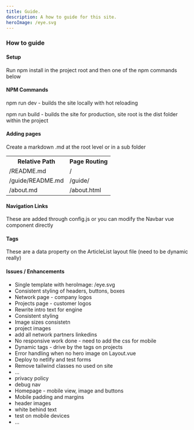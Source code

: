 ```yaml
---
title: Guide.
description: A how to guide for this site.
heroImage: /eye.svg
---
```


<h3 class="text-blue text-left mb-3 text-2xl">
 How to guide
</h3>

<h4 class="text-green">Setup</h4>
<p>Run npm install in the project root and then one of the npm commands below</p>


<h4 class="text-green mt-4">NPM Commands</h4>
<p>npm run dev - builds the site locally with hot reloading</p>
<p>npm run build - builds the site for production, site root is the dist folder within the project</p>


<h4 class="text-green mt-4">Adding pages</h4>
<p>Create a markdown .md at the root level or in a sub folder</p>

<table class="mt-4 w-2/3">
<tr>
    <th>Relative Path</th>
    <th>Page Routing</th>
</tr>
<tr>
    <td>/README.md</td>
    <td>/</td>
</tr>
<tr>
    <td>/guide/README.md</td>
    <td>/guide/</td>
</tr>
<tr>
    <td>/about.md</td>
    <td>/about.html</td>
</tr>
</table>

<h4 class="text-green mt-4">Navigation Links</h4>
<p>These are added through config.js or you can modify the Navbar vue component directly</p>

<h4 class="text-green mt-4">Tags</h4>
<p>These are a data property on the ArticleList layout file (need to be dynamic really)</p>


<h4 class="text-green mt-4">Issues / Enhancements</h4>
<ul>
    <li>Single template with heroImage: /eye.svg </li>
    <li>Consistent styling of headers, buttons, boxes</li>
    <li>Network page - company logos</li>
    <li>Projects page - customer logos</li>
    <li>Rewrite intro text for engine</li>
    <li>Consistent styling</li>
            <li>Image sizes consistetn </li>
    <li>project images</li>
    <li>add all network partners linkedins</li>
    <li>No responsive work done - need to add the css for mobile</li>
    <li>Dynamic tags - drive by the tags on projects</li>
    <li>Error handling when no hero image on Layout.vue</li>
    <li>Deploy to netlify and test forms</li>
    <li>Remove tailwind classes no used on site</li>
    <li>...</li>
    <li>privacy policy</li>
    <li>debug nav</li>
    <li>Homepage - mobile view, image and buttons</li>
    <li>Mobile padding and margins</li>
    <li>header images</li>
    <li>white behind text</li>
    <li>test on mobile devices</li>
    <li>...</li>
</ul>